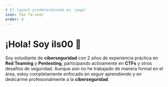 ```yaml
---
# El layout predeterminado es 'page'
icon: fas fa-user
order: 4
---
```


# ¡Hola! Soy **ils00** 👋

Soy estudiante de **ciberseguridad** con 2 años de experiencia práctica en **Red Teaming** y **Pentesting**, participando activamente en **CTFs** y otros desafíos de seguridad. Aunque aún no he trabajado de manera formal en el área, estoy completamente enfocado en seguir aprendiendo y en dedicarme profesionalmente a la **ciberseguridad**.
